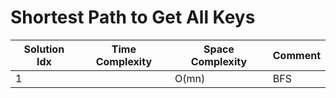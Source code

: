 # Shortest Path to Get All Keys

| Solution Idx | Time Complexity | Space Complexity | Comment |
| ------------ | --------------- | ---------------- | ------- |
| 1            |                 | O(mn)            | BFS     |
